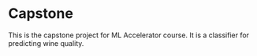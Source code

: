# Capstone
This is the capstone project for ML Accelerator course. It is a classifier for predicting wine quality.
